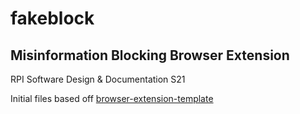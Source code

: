 # fakeblock
## Misinformation Blocking Browser Extension

RPI Software Design & Documentation S21

Initial files based off [browser-extension-template](https://github.com/fregante/browser-extension-template)
